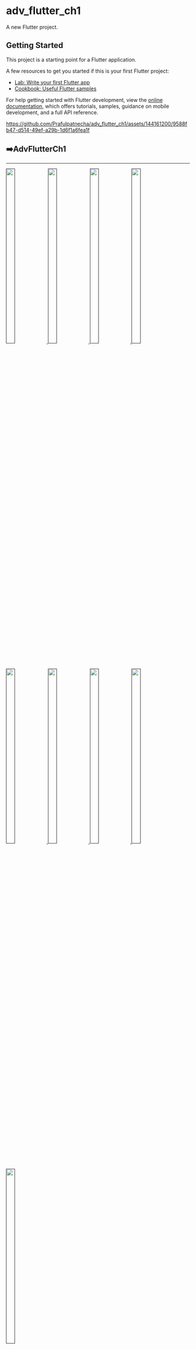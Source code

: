# adv_flutter_ch1

A new Flutter project.

## Getting Started

This project is a starting point for a Flutter application.

A few resources to get you started if this is your first Flutter project:

- [Lab: Write your first Flutter app](https://docs.flutter.dev/get-started/codelab)
- [Cookbook: Useful Flutter samples](https://docs.flutter.dev/cookbook)

For help getting started with Flutter development, view the
[online documentation](https://docs.flutter.dev/), which offers tutorials,
samples, guidance on mobile development, and a full API reference.


https://github.com/Prafulpatnecha/adv_flutter_ch1/assets/144161200/9588fb47-d514-49ef-a29b-1d6f1a6fea1f


<h2>➡️AdvFlutterCh1 </h2>
<hr>
<p>
<a href ="">
<img src="https://github.com/Prafulpatnecha/adv_flutter_ch1/blob/master/Screenshot_20240705_192002.png" width="22%" Height="35%">
<img src="https://github.com/Prafulpatnecha/adv_flutter_ch1/blob/master/Screenshot_20240705_191950.png" width="22%" Height="35%">
<img src="https://github.com/Prafulpatnecha/adv_flutter_ch1/blob/master/img1.png" width="22%" Height="35%">
<img src="https://github.com/Prafulpatnecha/adv_flutter_ch1/blob/master/img2.png" width="22%" Height="35%">
<img src="https://github.com/Prafulpatnecha/adv_flutter_ch1/blob/master/img3.png" width="22%" Height="35%">
<img src="https://github.com/Prafulpatnecha/adv_flutter_ch1/blob/master/img4.png" width="22%" Height="35%">
<img src="https://github.com/Prafulpatnecha/adv_flutter_ch1/blob/master/img5.png" width="22%" Height="35%">
<img src="https://github.com/Prafulpatnecha/adv_flutter_ch1/blob/master/img6.png" width="22%" Height="35%">
<img src="https://github.com/Prafulpatnecha/adv_flutter_ch1/blob/master/img7.png" width="22%" Height="35%">


</a>
</p>
<hr>


https://github.com/Prafulpatnecha/adv_flutter_ch1/assets/144161200/812ab0e6-3477-4300-9f32-75f875bf47b5




# AdvFlutterCh1


## Run Locally

Dark And Light Mode

```bash
class _MyAppState extends State<MyApp> {
  @override
  Widget build(BuildContext context) {
    Timer.periodic(Duration(milliseconds: 1), (timer) {
      setState(() {

      });
    },);
    return MaterialApp(
      debugShowCheckedModeBanner: false,
      darkTheme: ThemeData.dark(),
      theme: ThemeData.light(),
      themeMode: isDark?ThemeMode.dark:ThemeMode.light,
      routes: AppRoutes.routes,
    );
  }
}
```

command Part

```bash
    darkTheme: ThemeData.dark(),
    theme: ThemeData.light(),
    themeMode: isDark?ThemeMode.dark:ThemeMode.light,
```

globle keys

```bash
    bool isDark=false;
    Color colorYellow=const Color(0xffFFCC00);
    Color colorRed=const Color(0xffFD3B31);
```

Command Run Button Full Details

```bash
        GestureDetector(
                onTap: () {
                  setState(() {
                    isDark=false;
                  });
                },
                child: Padding(
                  padding: const EdgeInsets.all(10.0),
                  child: Container(
                    height:115,
                    width: double.infinity,
                    decoration: BoxDecoration(
                    color: colorYellow,
                      borderRadius: BorderRadius.circular(15),
                    ),
                    alignment: Alignment.center,
                    child: Text('Light Icon',style: TextStyle(color: isDark?Colors.white:Colors.black,fontWeight: FontWeight.bold,fontSize: 25),),
                  ),
                ),
              ),
              GestureDetector(
                onTap: () {
                  setState(() {
                    isDark=true;
                  });
                },
                child: Padding(
                  padding: const EdgeInsets.all(10.0),
                  child: Container(
                    height:115,
                    width: double.infinity,
                    decoration: BoxDecoration(
                    color: colorRed,
                      borderRadius: BorderRadius.circular(15),
                    ),
                    alignment: Alignment.center,
                    child: Text('Dark Icon',style: TextStyle(color: isDark?Colors.white:Colors.black,fontWeight: FontWeight.bold,fontSize: 25),),
                  ),
                ),
              ),
```

###
<h1></h1>
<h3 align="center"><i>1.3 Provider Tree</i></h3>
<h1></h1>
<div align="center">
  <img src="https://github.com/Prafulpatnecha/adv_flutter_ch1/assets/144161200/034c2da5-0b07-4ac0-a50a-aecf5fc23680" height=450px hspace=20>
</div>

## What Is State Management?

State Management in Flutter, everything is a widget. The widget can be classified into two categories, one is a Stateless widget, and another is a Stateful widget. The Stateless widget does not have any internal state. It means once it is built, we cannot change or modify it until they are initialized again. On the other hand, a Stateful widget is dynamic and has a state. It means we can modify it easily throughout its lifecycle without reinitialized it again.

## What is provider And how to use definition?

~ A provider is a person who gives someone something they need. If your parents both have jobs so they can feed you and buy you what you need, you can call them providers.

~ In Flutter, a "provider" refers to a design pattern and a package that helps manage state in your application. It's commonly used to efficiently share and update data between different parts of your app, such as widgets, without the need for prop drilling (passing data through multiple widget layers).



###

<h1></h1>
<h3 align="center"><i>1.4 Provider & Change Theme using Provider</i></h3>
<h1></h1>
<div align="center">
<img src="https://github.com/Prafulpatnecha/adv_flutter_ch1/blob/master/provider_image_1.png" width="22%" Height="35%">
<img src="https://github.com/Prafulpatnecha/adv_flutter_ch1/blob/master/provider_image_2.png" width="22%" Height="35%">
</div>


https://github.com/Prafulpatnecha/adv_flutter_ch1/assets/144161200/2f2a4577-474a-4d48-b387-cdb7436b551f

###

<h1></h1>
<h3 align="center"><i>1.5 Quotes Data Solving with Provider</i></h3>
<h1></h1>
<div align="center">
<img src="https://github.com/Prafulpatnecha/adv_flutter_ch1/blob/master/quotes_app.png" height=450px hspace=20>

</div>

https://github.com/Prafulpatnecha/adv_flutter_ch1/assets/144161200/a1c8e552-1216-4693-b5ca-74381bba5b6c


###
<h1></h1>
<h3 align="center"><i>1.5 One Time Intro Screen in Flutter (intro png 1)</i></h3>
<h1></h1>
<div align="center">
<img src="https://github.com/Prafulpatnecha/adv_flutter_ch1/blob/master/intro_image_1.png" height=450px hspace=20>
<img src="https://github.com/Prafulpatnecha/adv_flutter_ch1/blob/master/intro_image_2.png" height=450px hspace=20>
<img src="https://github.com/Prafulpatnecha/adv_flutter_ch1/blob/master/intro_image_3.png" height=450px hspace=20>

</div>

<h1></h1>
<div align="center">
<a href="https://github.com/Prafulpatnecha/adv_flutter_ch1/tree/master/lib/introscreen">-> Code File Link <-</a>
</div>
<h1></h1>

https://github.com/user-attachments/assets/348aae2f-02de-43c3-87b5-59181af45456


###
<h1></h1>
<h3 align="center"><i>1.6 Contact Us Page With Interaction</i></h3>
<h1></h1>
<div align="center">
<img src="https://github.com/Prafulpatnecha/adv_flutter_ch1/blob/master/link_image.png" height=450px hspace=20>

</div>

<h1></h1>
<div align="center">
<a href="https://github.com/Prafulpatnecha/adv_flutter_ch1/blob/master/lib/contact_us_page/view/home/contact_page.dart">-> Code File Link <-</a>
</div>
<h1></h1>


https://github.com/user-attachments/assets/02b26582-04d5-412e-b048-f4f3a0c383b3

###
<h1></h1>
<h3 align="center"><i>1.6 Contact Us Page With Interaction</i></h3>
<h1></h1>
<div align="center">
<img src="https://github.com/Prafulpatnecha/adv_flutter_ch1/blob/master/image_contact.png" height=450px hspace=20>

</div>

<h1></h1>
<div align="center">
<a href="https://github.com/Prafulpatnecha/adv_flutter_ch1/blob/master/lib/contact_us_page/view/home/contact_page.dart">-> Code File Link <-</a>
</div>
<h1></h1>
